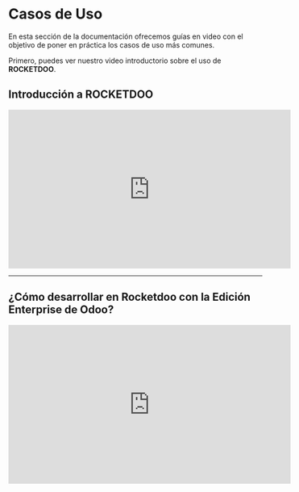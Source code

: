 # Casos de Uso

En esta sección de la documentación ofrecemos guías en video con el objetivo de poner en práctica los casos de uso más comunes.

Primero, puedes ver nuestro video introductorio sobre el uso de **ROCKETDOO**.

## Introducción a ROCKETDOO

<iframe width="560" height="315" 
src="https://www.youtube.com/embed/VccIASO750A" 
title="RocketDoo: Entorno automatizado para desarrollos en Odoo" frameborder="0" 
allow="accelerometer; autoplay; clipboard-write; encrypted-media; gyroscope; picture-in-picture" 
allowfullscreen></iframe>

---

## ¿Cómo desarrollar en Rocketdoo con la Edición Enterprise de Odoo?

<iframe width="560" height="315" 
src="https://www.youtube.com/embed/ArW21MQNZBA" 
title="Desarrollando en la Edición Enterprise con ROCKETDOO" frameborder="0" 
allow="accelerometer; autoplay; clipboard-write; encrypted-media; gyroscope; picture-in-picture" 
allowfullscreen></iframe>
